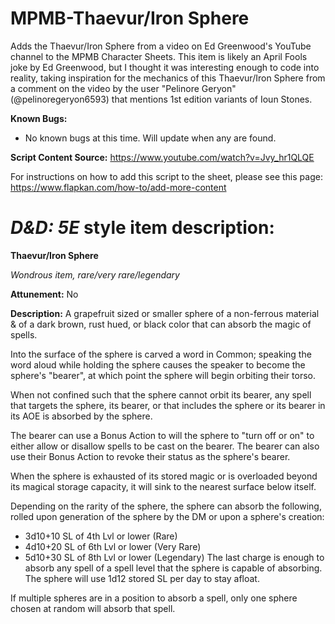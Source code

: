 # MPMB-Thaevur/Iron Sphere
Adds the Thaevur/Iron Sphere from a video on Ed Greenwood's YouTube channel to the MPMB Character Sheets. This item is likely an April Fools joke by Ed Greenwood, but I thought it was interesting enough to code into reality, taking inspiration for the mechanics of this Thaevur/Iron Sphere from a comment on the video by the user "Pelinore Geryon" (@pelinoregeryon6593) that mentions 1st edition variants of Ioun Stones.

**Known Bugs:**
- No known bugs at this time. Will update when any are found.

**Script Content Source:** https://www.youtube.com/watch?v=Jvy_hr1QLQE

For instructions on how to add this script to the sheet, please see this page: https://www.flapkan.com/how-to/add-more-content

# *D&D: 5E* style item description:

**Thaevur/Iron Sphere**

*Wondrous item, rare/very rare/legendary*

**Attunement:** No

**Description:** A grapefruit sized or smaller sphere of a non-ferrous material & of a dark brown, rust hued, or black color that can absorb the magic of spells.

Into the surface of the sphere is carved a word in Common; speaking the word aloud while holding the sphere causes the speaker to become the sphere's "bearer", at which point the sphere will begin orbiting their torso.

When not confined such that the sphere cannot orbit its bearer, any spell that targets the sphere, its bearer, or that includes the sphere or its bearer in its AOE is absorbed by the sphere.

The bearer can use a Bonus Action to will the sphere to "turn off or on" to either allow or disallow spells to be cast on the bearer. The bearer can also use their Bonus Action to revoke their status as the sphere's bearer.

When the sphere is exhausted of its stored magic or is overloaded beyond its magical storage capacity, it will sink to the nearest surface below itself.

Depending on the rarity of the sphere, the sphere can absorb the following, rolled upon generation of the sphere by the DM or upon a sphere's creation:
- 3d10+10 SL of 4th Lvl or lower (Rare)
- 4d10+20 SL of 6th Lvl or lower (Very Rare)
- 5d10+30 SL of 8th Lvl or lower (Legendary)
The last charge is enough to absorb any spell of a spell level that the sphere is capable of absorbing. The sphere will use 1d12 stored SL per day to stay afloat.

If multiple spheres are in a position to absorb a spell, only one sphere chosen at random will absorb that spell.
